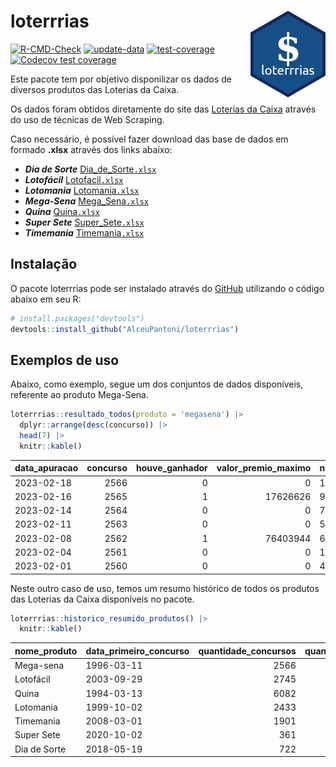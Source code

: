 
<!-- README.md is generated from README.Rmd. Please edit that file -->

# loterrrias <img src="man/figures/logo.png" align="right" height="139" />

<!-- badges: start -->

[![R-CMD-Check](https://github.com/AlceuPantoni/loterrrias/actions/workflows/R-CMD-check.yaml/badge.svg?branch=main)](https://github.com/AlceuPantoni/loterrrias/actions/workflows/R-CMD-check.yaml)
[![update-data](https://github.com/AlceuPantoni/loterrrias/actions/workflows/update-data.yaml/badge.svg)](https://github.com/AlceuPantoni/loterrrias/actions/workflows/update-data.yaml)
[![test-coverage](https://github.com/AlceuPantoni/loterrrias/actions/workflows/test-coverage.yaml/badge.svg?branch=main)](https://github.com/AlceuPantoni/loterrrias/actions/workflows/test-coverage.yaml)
[![Codecov test
coverage](https://codecov.io/gh/AlceuPantoni/loterrrias/branch/main/graph/badge.svg)](https://codecov.io/gh/AlceuPantoni/loterrrias?branch=main)
<!-- badges: end -->

Este pacote tem por objetivo disponilizar os dados de diversos produtos
das Loterias da Caixa.

Os dados foram obtidos diretamente do site das [Loterias da
Caixa](https://loterias.caixa.gov.br/Paginas/default.aspx) através do
uso de técnicas de Web Scraping.

Caso necessário, é possível fazer download das base de dados em formado
**.xlsx** através dos links abaixo:

  - ***Dia de Sorte***
    [Dia\_de\_Sorte`.xlsx`](https://raw.githubusercontent.com/AlceuPantoni/loterrrias/main/data-raw/resultados_diadesorte.xlsx)
  - ***Lotofácil***
    [Lotofacil`.xlsx`](https://raw.githubusercontent.com/AlceuPantoni/loterrrias/main/data-raw/resultados_lotofacil.xlsx)
  - ***Lotomania***
    [Lotomania`.xlsx`](https://raw.githubusercontent.com/AlceuPantoni/loterrrias/main/data-raw/resultados_lotomania.xlsx)
  - ***Mega-Sena***
    [Mega\_Sena`.xlsx`](https://raw.githubusercontent.com/AlceuPantoni/loterrrias/main/data-raw/resultados_megasena.xlsx)
  - ***Quina***
    [Quina`.xlsx`](https://raw.githubusercontent.com/AlceuPantoni/loterrrias/main/data-raw/resultados_quina.xlsx)
  - ***Super Sete***
    [Super\_Sete`.xlsx`](https://raw.githubusercontent.com/AlceuPantoni/loterrrias/main/data-raw/resultados_supersete.xlsx)
  - ***Timemania***
    [Timemania`.xlsx`](https://raw.githubusercontent.com/AlceuPantoni/loterrrias/main/data-raw/resultados_timemania.xlsx)

## Instalação

O pacote loterrrias pode ser instalado através do
[GitHub](https://github.com/) utilizando o código abaixo em seu R:

``` r
# install.packages("devtools")
devtools::install_github("AlceuPantoni/loterrrias")
```

## Exemplos de uso

Abaixo, como exemplo, segue um dos conjuntos de dados disponíveis,
referente ao produto Mega-Sena.

``` r
loterrrias::resultado_todos(produto = 'megasena') |> 
  dplyr::arrange(desc(concurso)) |> 
  head(7) |> 
  knitr::kable()
```

| data\_apuracao | concurso | houve\_ganhador | valor\_premio\_maximo | numeros\_sorteados | num\_1 | num\_2 | num\_3 | num\_4 | num\_5 | num\_6 |
| :------------- | -------: | --------------: | --------------------: | :----------------- | -----: | -----: | -----: | -----: | -----: | -----: |
| 2023-02-18     |     2566 |               0 |                     0 | 11;23;45;53;57;59  |     11 |     23 |     45 |     53 |     57 |     59 |
| 2023-02-16     |     2565 |               1 |              17626626 | 9;13;25;39;46;54   |      9 |     13 |     25 |     39 |     46 |     54 |
| 2023-02-14     |     2564 |               0 |                     0 | 7;8;14;19;32;45    |      7 |      8 |     14 |     19 |     32 |     45 |
| 2023-02-11     |     2563 |               0 |                     0 | 5;9;14;30;38;50    |      5 |      9 |     14 |     30 |     38 |     50 |
| 2023-02-08     |     2562 |               1 |              76403944 | 6;12;32;44;51;57   |      6 |     12 |     32 |     44 |     51 |     57 |
| 2023-02-04     |     2561 |               0 |                     0 | 19;22;37;44;51;56  |     19 |     22 |     37 |     44 |     51 |     56 |
| 2023-02-01     |     2560 |               0 |                     0 | 4;5;17;20;48;52    |      4 |      5 |     17 |     20 |     48 |     52 |

Neste outro caso de uso, temos um resumo histórico de todos os produtos
das Loterias da Caixa disponíveis no pacote.

``` r
loterrrias::historico_resumido_produtos() |> 
  knitr::kable()
```

| nome\_produto | data\_primeiro\_concurso | quantidade\_concursos | quantidade\_concursos\_com\_ganhador | percentual\_com\_ganhador | media\_premiacao | maior\_premio | menor\_premio | total\_dezenas\_sorteadas | numero\_mais\_sorteado | numero\_menos\_sorteado |
| :------------ | :----------------------- | --------------------: | -----------------------------------: | ------------------------: | ---------------: | ------------: | ------------: | ------------------------: | ---------------------: | ----------------------: |
| Mega-sena     | 1996-03-11               |                  2566 |                                  582 |                      0.23 |       23369484.5 |     289420865 |     348732.75 |                     15396 |                     53 |                      26 |
| Lotofácil     | 2003-09-29               |                  2745 |                                 2469 |                      0.90 |         897634.5 |       8252873 |      10712.22 |                     41175 |                     20 |                      16 |
| Quina         | 1994-03-13               |                  6082 |                                 2495 |                      0.41 |        3260935.9 |     579215957 |      14230.37 |                     30410 |                      4 |                      47 |
| Lotomania     | 1999-10-02               |                  2433 |                                  654 |                      0.27 |        2270033.7 |      37261930 |     109348.66 |                     48660 |                     47 |                      96 |
| Timemania     | 2008-03-01               |                  1901 |                                   69 |                      0.04 |       27261125.1 |     818652938 |     164711.44 |                     13307 |                     20 |                      53 |
| Super Sete    | 2020-10-02               |                   361 |                                   19 |                      0.05 |        2781923.9 |       8601548 |     124747.77 |                      2527 |                      9 |                       4 |
| Dia de Sorte  | 2018-05-19               |                   722 |                                  247 |                      0.34 |         799514.9 |       3770060 |      59101.35 |                      5054 |                     10 |                       1 |
